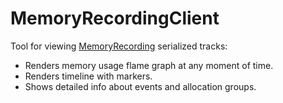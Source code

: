 # MemoryRecordingClient

Tool for viewing [MemoryRecording](../../Library/Public/MemoryRecording/README.md) serialized tracks:

- Renders memory usage flame graph at any moment of time.
- Renders timeline with markers.
- Shows detailed info about events and allocation groups.
